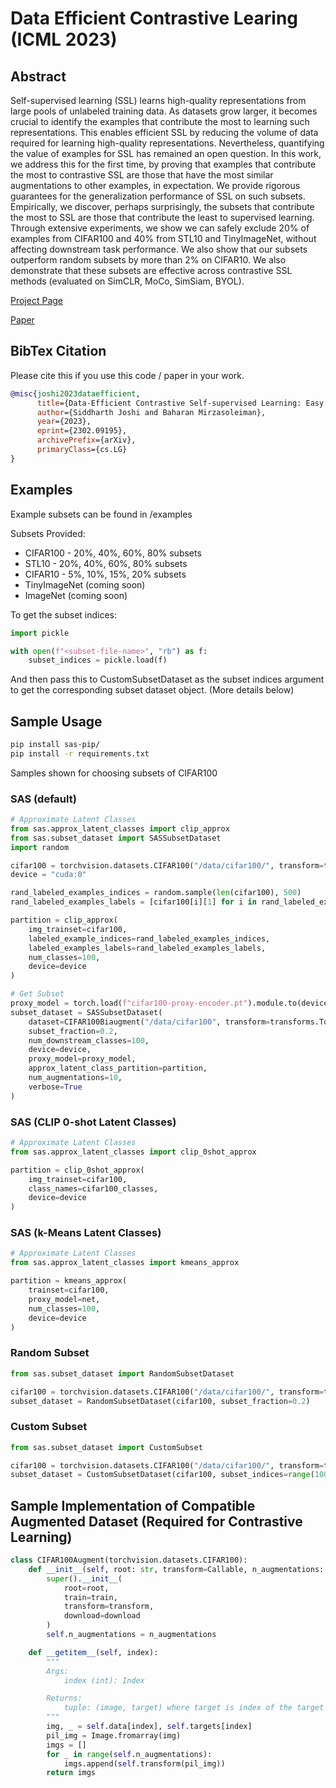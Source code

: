 # Data Efficient Contrastive Learing (ICML 2023)

## Abstract

Self-supervised learning (SSL) learns high-quality representations from large pools of unlabeled training data. As datasets grow larger, it becomes crucial to identify the examples that contribute the most to learning such representations. This enables efficient SSL by reducing the volume of data required for learning high-quality representations. Nevertheless, quantifying the value of examples for SSL has remained an open question. In this work, we address this for the first time, by proving that examples that contribute the most to contrastive SSL are those that have the most similar augmentations to other examples, in expectation. We provide rigorous guarantees for the generalization performance of SSL on such subsets. Empirically, we discover, perhaps surprisingly, the subsets that contribute the most to SSL are those that contribute the least to supervised learning. Through extensive experiments, we show we can safely exclude 20% of examples from CIFAR100 and 40% from STL10 and TinyImageNet, without affecting downstream task performance. We also show that our subsets outperform random subsets by more than 2% on CIFAR10. We also demonstrate that these subsets are effective across contrastive SSL methods (evaluated on SimCLR, MoCo, SimSiam, BYOL).

[Project Page](https://sjoshi804.github.io/data-efficient-contrastive-learning/)

[Paper](https://arxiv.org/abs/2302.09195)

## BibTex Citation

Please cite this if you use this code / paper in your work.

```bibtex
@misc{joshi2023dataefficient,
      title={Data-Efficient Contrastive Self-supervised Learning: Easy Examples Contribute the Most}, 
      author={Siddharth Joshi and Baharan Mirzasoleiman},
      year={2023},
      eprint={2302.09195},
      archivePrefix={arXiv},
      primaryClass={cs.LG}
}
```

## Examples

Example subsets can be found in /examples

Subsets Provided:

- CIFAR100 - 20%, 40%, 60%, 80% subsets
- STL10 - 20%, 40%, 60%, 80% subsets
- CIFAR10 - 5%, 10%, 15%, 20% subsets
- TinyImageNet (coming soon)
- ImageNet (coming soon)

To get the subset indices:

```python
import pickle

with open(f"<subset-file-name>", "rb") as f:
    subset_indices = pickle.load(f)
```

And then pass this to CustomSubsetDataset as the subset indices argument to get the corresponding subset dataset object. (More details below)

## Sample Usage


```bash
pip install sas-pip/
pip install -r requirements.txt
```

Samples shown for choosing subsets of CIFAR100

### SAS (default)

```python
# Approximate Latent Classes
from sas.approx_latent_classes import clip_approx
from sas.subset_dataset import SASSubsetDataset
import random 

cifar100 = torchvision.datasets.CIFAR100("/data/cifar100/", transform=transforms.ToTensor())
device = "cuda:0"

rand_labeled_examples_indices = random.sample(len(cifar100), 500)
rand_labeled_examples_labels = [cifar100[i][1] for i in rand_labeled_examples_indices]

partition = clip_approx(
    img_trainset=cifar100,
    labeled_example_indices=rand_labeled_examples_indices, 
    labeled_examples_labels=rand_labeled_examples_labels,
    num_classes=100,
    device=device
)

# Get Subset
proxy_model = torch.load(f"cifar100-proxy-encoder.pt").module.to(device)
subset_dataset = SASSubsetDataset(
    dataset=CIFAR100Biaugment("/data/cifar100", transform=transforms.ToTensor()), 
    subset_fraction=0.2,
    num_downstream_classes=100,
    device=device,
    proxy_model=proxy_model,
    approx_latent_class_partition=partition,
    num_augmentations=10,
    verbose=True
)
```

### SAS (CLIP 0-shot Latent Classes)

```python
# Approximate Latent Classes
from sas.approx_latent_classes import clip_0shot_approx

partition = clip_0shot_approx(
    img_trainset=cifar100,
    class_names=cifar100_classes,
    device=device
)
```

### SAS (k-Means Latent Classes)

```python
# Approximate Latent Classes
from sas.approx_latent_classes import kmeans_approx

partition = kmeans_approx(
    trainset=cifar100,
    proxy_model=net, 
    num_classes=100,
    device=device
)
```

### Random Subset

```python
from sas.subset_dataset import RandomSubsetDataset

cifar100 = torchvision.datasets.CIFAR100("/data/cifar100/", transform=transforms.ToTensor())
subset_dataset = RandomSubsetDataset(cifar100, subset_fraction=0.2)

```

### Custom Subset

```python
from sas.subset_dataset import CustomSubset

cifar100 = torchvision.datasets.CIFAR100("/data/cifar100/", transform=transforms.ToTensor())
subset_dataset = CustomSubsetDataset(cifar100, subset_indices=range(10000))
```

## Sample Implementation of Compatible Augmented Dataset (Required for Contrastive Learning)

```python
class CIFAR100Augment(torchvision.datasets.CIFAR100):
    def __init__(self, root: str, transform=Callable, n_augmentations: int = 2, train: bool = True, download: bool = False):
        super().__init__(
            root=root,
            train=train,
            transform=transform,
            download=download
        )
        self.n_augmentations = n_augmentations

    def __getitem__(self, index):
        """
        Args:
            index (int): Index

        Returns:
            tuple: (image, target) where target is index of the target class.
        """
        img, _ = self.data[index], self.targets[index]
        pil_img = Image.fromarray(img)
        imgs = []
        for _ in range(self.n_augmentations):
            imgs.append(self.transform(pil_img))
        return imgs
```
